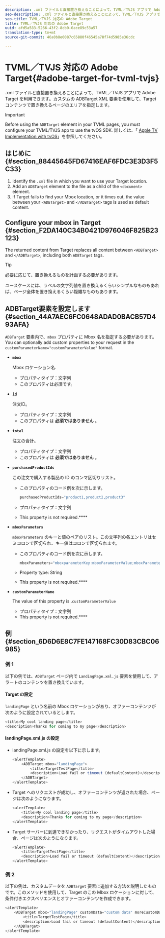 ```yaml
---
description: .xml ファイルと直接置き換えることによって、TVML／TVJS アプリで Adobe Target を利用できます。カスタムの ADBTarget XML 要素を使用して、Target コンテンツで置き換えるページのエリアを指定します。
seo-description: .xml ファイルと直接置き換えることによって、TVML／TVJS アプリで Adobe Target を利用できます。カスタムの ADBTarget XML 要素を使用して、Target コンテンツで置き換えるページのエリアを指定します。
seo-title: TVML／TVJS 対応の Adobe Target
title: TVML／TVJS 対応の Adobe Target
uuid: afd5a583-5266-43f2-8cb0-0ace89c53a57
translation-type: tm+mt
source-git-commit: 46a0b8e0087c65880f46545a78f74d5985e36cdc

---
```



# TVML／TVJS 対応の Adobe Target{#adobe-target-for-tvml-tvjs}

.xml ファイルと直接置き換えることによって、TVML／TVJS アプリで Adobe Target を利用できます。カスタムの ADBTarget XML 要素を使用して、Target コンテンツで置き換えるページのエリアを指定します。

>[!IMPORTANT]
>
>Before using the `ADBTarget` element in your TVML pages, you must configure your TVML/TVJS app to use the tvOS SDK. 詳しくは、「 [Apple TV Implementation with tvOS](/help/ios/apple-tv-implementation-tvos/apple-tv-implementation-tvos.md)」を参照してください。

## はじめに {#section_88445645FD67416EAF6FDC3E3D3F5C33}

1. Identify the `.xml` file in which you want to use your Target location.
1. Add an `ADBTarget` element to the file as a child of the `<document>` element.
1. If Target fails to find your Mbox location, or it times out, the value between your `<ADBTarget>` and `</ADBTarget>` tags is used as default content.

## Configure your mbox in Target {#section_F2DA140C34B0421D976046F825B23123}

The returned content from Target replaces all content between `<ADBTarget>` and `</ADBTarget>`, including both `ADBTarget` tags.

>[!TIP]
>
>必要に応じて、置き換えるものを計画する必要があります。

ユースケースには、ラベルの文字列値を置き換えるくらいシンプルなものもあれば、ページ全体を置き換えるくらい複雑なものもあります。

## ADBTarget要素を設定します {#section_44A7AEC6FC0648ADAD0BACB57D493AFA}

`ADBTarget` 要素内で、`mbox` プロパティに Mbox 名を指定する必要があります。You can optionally add custom properties to your request in the `customParameterName="customParameterValue"` format.

* **`mbox`**

   Mbox ロケーション名.

   * プロパティタイプ：文字列
   * このプロパティは必須です。

* **`id`**

   注文ID。

   * プロパティタイプ：文字列
   * このプロパティは **必須ではありません** 。

* **`total`**

   注文の合計。

   * プロパティタイプ：文字列
   * このプロパティは **必須ではありません** 。

* **`purchasedProductIds`**

   この注文で購入する製品の ID のコンマ区切りリスト。

   * このプロパティのコード例を次に示します。


      ```objective-c
      purchasedProductIds="product1,product2,product3" 
      ```

   * プロパティタイプ：文字列
   * This property is not required.****

* **`mboxParameters`**

   `mboxParameters` のキーと値のペアのリスト。この文字列の各エントリはセミコロンで区切られ、キー値はコロンで区切られます。

   * このプロパティのコード例を次に示します。

      ```objective-c
      mboxParameters="mboxparameterKey:mboxParameterValue;mboxParameterKey1:mboxParameterValue1;mboxParameterKey2:mboxParameterValue2"
      ```

   * Property type: String
   * This property is not required.****

* **`customParameterName`**

   The value of this property is .`customParameterValue`

   * プロパティタイプ：文字列
   * This property is not required.****


## 例 {#section_6D6D6E8C7FE147168FC30D83CBC06985}

### 例 1

以下の例では、`ADBTarget` ページ内で `LandingPage.xml.js` 要素を使用して、アラートのコンテンツを置き換えています。

#### Target の設定

`landingPage` という名前の Mbox ロケーションがあり、オファーコンテンツが次のように設定されているとします。

```objective-c
<title>My cool landing page</title> 
<description>Thanks for coming to my page</description> 
```

#### landingPage.xml.js の設定

* landingPage.xml.js の設定を以下に示します。

   ```js
   <alertTemplate> 
       <ADBTarget mbox="landingPage">  
           <title>TargetTestPage</title> 
           <description>Load fail or timeout (defaultContent)</description> 
       </ADBTarget>  
   </alertTemplate> 
   ```

* Target へのリクエストが成功し、オファーコンテンツが返された場合、ページは次のようになります。

   ```objective-c
   <alertTemplate> 
       <title>My cool landing page</title> 
       <description>Thanks for coming to my page</description> 
   </alertTemplate>
   ```

* Target サーバーに到達できなかったり、リクエストがタイムアウトした場合、ページは次のようになります。

   ```objective-c
   <alertTemplate> 
       <title>TargetTestPage</title> 
       <description>Load fail or timeout (defaultContent)</description> 
   </alertTemplate>
   ```

### 例 2

以下の例は、カスタムデータを `ADBTarget` 要素に追加する方法を説明したものです。このメソッドを使用して、Target のこの Mbox ロケーションに対して、条件付きエクスペリエンスとオファーコンテンツを作成できます。

```objective-c
<alertTemplate> 
    <ADBTarget mbox="landingPage" customData="custom data" moreCustomData="more custom data"> 
        <title>TargetTestPage</title> 
        <description>Load fail or timeout (defaultContent)</description> 
    </ADBTarget>  
</alertTemplate>
```

